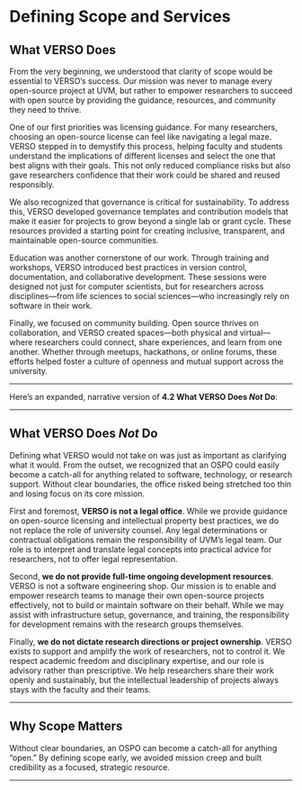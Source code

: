 
# Defining Scope and Services

## What VERSO Does

From the very beginning, we understood that clarity of scope would be essential to VERSO’s success. Our mission was never to manage every open-source project at UVM, but rather to empower researchers to succeed with open source by providing the guidance, resources, and community they need to thrive.

One of our first priorities was licensing guidance. For many researchers, choosing an open-source license can feel like navigating a legal maze. VERSO stepped in to demystify this process, helping faculty and students understand the implications of different licenses and select the one that best aligns with their goals. This not only reduced compliance risks but also gave researchers confidence that their work could be shared and reused responsibly.

We also recognized that governance is critical for sustainability. To address this, VERSO developed governance templates and contribution models that make it easier for projects to grow beyond a single lab or grant cycle. These resources provided a starting point for creating inclusive, transparent, and maintainable open-source communities.

Education was another cornerstone of our work. Through training and workshops, VERSO introduced best practices in version control, documentation, and collaborative development. These sessions were designed not just for computer scientists, but for researchers across disciplines—from life sciences to social sciences—who increasingly rely on software in their work.

Finally, we focused on community building. Open source thrives on collaboration, and VERSO created spaces—both physical and virtual—where researchers could connect, share experiences, and learn from one another. Whether through meetups, hackathons, or online forums, these efforts helped foster a culture of openness and mutual support across the university.

---

Here’s an expanded, narrative version of **4.2 What VERSO Does *Not* Do**:

---

## **What VERSO Does *Not* Do**

Defining what VERSO would not take on was just as important as clarifying what it would. From the outset, we recognized that an OSPO could easily become a catch-all for anything related to software, technology, or research support. Without clear boundaries, the office risked being stretched too thin and losing focus on its core mission.

First and foremost, **VERSO is not a legal office**. While we provide guidance on open-source licensing and intellectual property best practices, we do not replace the role of university counsel. Any legal determinations or contractual obligations remain the responsibility of UVM’s legal team. Our role is to interpret and translate legal concepts into practical advice for researchers, not to offer legal representation.

Second, **we do not provide full-time ongoing development resources**. VERSO is not a software engineering shop. Our mission is to enable and empower research teams to manage their own open-source projects effectively, not to build or maintain software on their behalf. While we may assist with infrastructure setup, governance, and training, the responsibility for development remains with the research groups themselves.

Finally, **we do not dictate research directions or project ownership**. VERSO exists to support and amplify the work of researchers, not to control it. We respect academic freedom and disciplinary expertise, and our role is advisory rather than prescriptive. We help researchers share their work openly and sustainably, but the intellectual leadership of projects always stays with the faculty and their teams.

---

## Why Scope Matters
Without clear boundaries, an OSPO can become a catch-all for anything “open.” By defining scope early, we avoided mission creep and built credibility as a focused, strategic resource.

---


